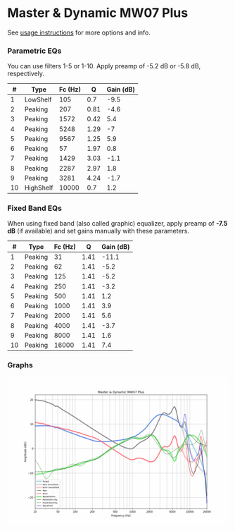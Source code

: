 # Master & Dynamic MW07 Plus
See [usage instructions](https://github.com/jaakkopasanen/AutoEq#usage) for more options and info.

### Parametric EQs
You can use filters 1-5 or 1-10. Apply preamp of -5.2 dB or -5.8 dB, respectively.

|   # | Type      |   Fc (Hz) |    Q |   Gain (dB) |
|-----|-----------|-----------|------|-------------|
|   1 | LowShelf  |       105 | 0.7  |        -9.5 |
|   2 | Peaking   |       207 | 0.81 |        -4.6 |
|   3 | Peaking   |      1572 | 0.42 |         5.4 |
|   4 | Peaking   |      5248 | 1.29 |        -7   |
|   5 | Peaking   |      9567 | 1.25 |         5.9 |
|   6 | Peaking   |        57 | 1.97 |         0.8 |
|   7 | Peaking   |      1429 | 3.03 |        -1.1 |
|   8 | Peaking   |      2287 | 2.97 |         1.8 |
|   9 | Peaking   |      3281 | 4.24 |        -1.7 |
|  10 | HighShelf |     10000 | 0.7  |         1.2 |

### Fixed Band EQs
When using fixed band (also called graphic) equalizer, apply preamp of **-7.5 dB** (if available) and set gains manually with these parameters.

|   # | Type    |   Fc (Hz) |    Q |   Gain (dB) |
|-----|---------|-----------|------|-------------|
|   1 | Peaking |        31 | 1.41 |       -11.1 |
|   2 | Peaking |        62 | 1.41 |        -5.2 |
|   3 | Peaking |       125 | 1.41 |        -5.2 |
|   4 | Peaking |       250 | 1.41 |        -3.2 |
|   5 | Peaking |       500 | 1.41 |         1.2 |
|   6 | Peaking |      1000 | 1.41 |         3.9 |
|   7 | Peaking |      2000 | 1.41 |         5.6 |
|   8 | Peaking |      4000 | 1.41 |        -3.7 |
|   9 | Peaking |      8000 | 1.41 |         1.6 |
|  10 | Peaking |     16000 | 1.41 |         7.4 |

### Graphs
![](./Master%20&%20Dynamic%20MW07%20Plus.png)
